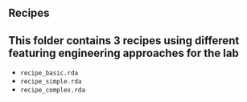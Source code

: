 ## Recipes

## This folder contains 3 recipes using different featuring engineering approaches for the lab
- `recipe_basic.rda`
- `recipe_simple.rda`
- `recipe_complex.rda`